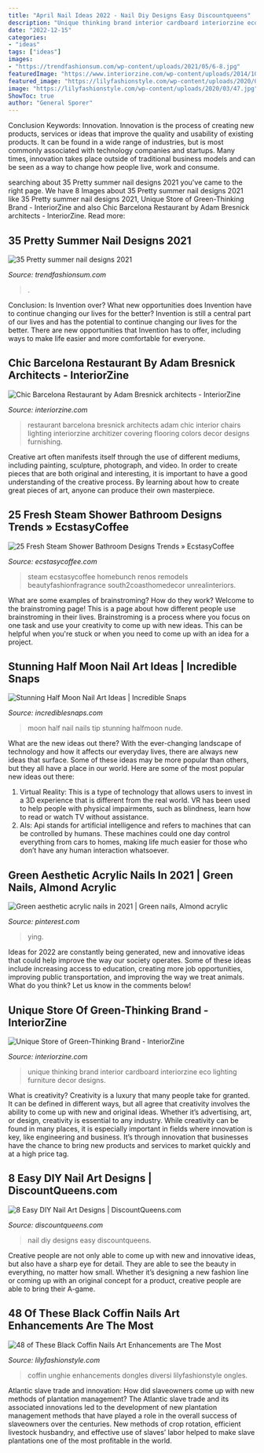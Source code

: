 ```yaml
---
title: "April Nail Ideas 2022 - Nail Diy Designs Easy Discountqueens"
description: "Unique thinking brand interior cardboard interiorzine eco lighting furniture decor designs"
date: "2022-12-15"
categories:
- "ideas"
tags: ["ideas"]
images:
- "https://trendfashionsum.com/wp-content/uploads/2021/05/6-8.jpg"
featuredImage: "https://www.interiorzine.com/wp-content/uploads/2014/10/saboc-restaurant-furnishing.jpg"
featured_image: "https://lilyfashionstyle.com/wp-content/uploads/2020/03/47.jpg"
image: "https://lilyfashionstyle.com/wp-content/uploads/2020/03/47.jpg"
ShowToc: true
author: "General Sporer"
---
```



Conclusion
Keywords: Innovation.
Innovation is the process of creating new products, services or ideas that improve the quality and usability of existing products. It can be found in a wide range of industries, but is most commonly associated with technology companies and startups. Many times, innovation takes place outside of traditional business models and can be seen as a way to change how people live, work and consume.

	

		
searching about 35 Pretty summer nail designs 2021 you've came to the right page. We have 8 Images about 35 Pretty summer nail designs 2021 like 35 Pretty summer nail designs 2021, Unique Store of Green-Thinking Brand - InteriorZine and also Chic Barcelona Restaurant by Adam Bresnick architects - InteriorZine. Read more:
		
    
## 35 Pretty Summer Nail Designs 2021

<img loading=lazy src="https://trendfashionsum.com/wp-content/uploads/2021/05/6-8.jpg" onerror="this.onerror=null;this.src='https://tse1.mm.bing.net/th?id=OIP.mHcl2IYnAxJWYo1g_StDpwHaLH&amp;pid=15.1';" alt="35 Pretty summer nail designs 2021">

_Source: trendfashionsum.com_

>. 

	

Conclusion: Is Invention over? What new opportunities does Invention have to continue changing our lives for the better?
Invention is still a central part of our lives and has the potential to continue changing our lives for the better. There are new opportunities that Invention has to offer, including ways to make life easier and more comfortable for everyone.

    
## Chic Barcelona Restaurant By Adam Bresnick Architects - InteriorZine

<img loading=lazy src="https://www.interiorzine.com/wp-content/uploads/2014/10/saboc-restaurant-furnishing.jpg" onerror="this.onerror=null;this.src='https://tse4.mm.bing.net/th?id=OIP.B5bsVLLgNfaMHz8pZJ3OGAHaFB&amp;pid=15.1';" alt="Chic Barcelona Restaurant by Adam Bresnick architects - InteriorZine">

_Source: interiorzine.com_

>restaurant barcelona bresnick architects adam chic interior chairs lighting interiorzine architizer covering flooring colors decor designs furnishing. 

	

Creative art often manifests itself through the use of different mediums, including painting, sculpture, photograph, and video. In order to create pieces that are both original and interesting, it is important to have a good understanding of the creative process. By learning about how to create great pieces of art, anyone can produce their own masterpiece.

    
## 25 Fresh Steam Shower Bathroom Designs Trends » EcstasyCoffee

<img loading=lazy src="https://i2.wp.com/www.ecstasycoffee.com/wp-content/uploads/2016/11/Shower.jpg?resize=564%2C752" onerror="this.onerror=null;this.src='https://tse3.mm.bing.net/th?id=OIP.r2Mw3-5kc7ueJhwJUIrY9wHaJ4&amp;pid=15.1';" alt="25 Fresh Steam Shower Bathroom Designs Trends » EcstasyCoffee">

_Source: ecstasycoffee.com_

>steam ecstasycoffee homebunch renos remodels beautyfashionfragrance south2coasthomedecor unrealinteriors. 

	

What are some examples of brainstroming? How do they work?
Welcome to the brainstroming page! This is a page about how different people use brainstroming in their lives. Brainstroming is a process where you focus on one task and use your creativity to come up with new ideas. This can be helpful when you're stuck or when you need to come up with an idea for a project.

    
## Stunning Half Moon Nail Art Ideas | Incredible Snaps

<img loading=lazy src="https://www.incrediblesnaps.com/wp-content/uploads/2016/07/Half-Moon-Nail-Art-39.jpg" onerror="this.onerror=null;this.src='https://tse3.mm.bing.net/th?id=OIP.cIYXSGzYPN7aozgI-Qf7cAHaIO&amp;pid=15.1';" alt="Stunning Half Moon Nail Art Ideas | Incredible Snaps">

_Source: incrediblesnaps.com_

>moon half nail nails tip stunning halfmoon nude. 

	

What are the new ideas out there?
With the ever-changing landscape of technology and how it affects our everyday lives, there are always new ideas that surface. Some of these ideas may be more popular than others, but they all have a place in our world. Here are some of the most popular new ideas out there: 
1. Virtual Reality: This is a type of technology that allows users to invest in a 3D experience that is different from the real world. VR has been used to help people with physical impairments, such as blindness, learn how to read or watch TV without assistance. 
2. AIs: Api stands for artificial intelligence and refers to machines that can be controlled by humans. These machines could one day control everything from cars to homes, making life much easier for those who don’t have any human interaction whatsoever. 

    
## Green Aesthetic Acrylic Nails In 2021 | Green Nails, Almond Acrylic

<img loading=lazy src="https://i.pinimg.com/736x/ac/ed/9c/aced9cf982d3f9ed9c144096a524d618.jpg" onerror="this.onerror=null;this.src='https://tse3.mm.bing.net/th?id=OIP.0TgW-0JiVWKysBhaRfki8AHaNl&amp;pid=15.1';" alt="Green aesthetic acrylic nails in 2021 | Green nails, Almond acrylic">

_Source: pinterest.com_

>ying. 

	

Ideas for 2022 are constantly being generated, new and innovative ideas that could help improve the way our society operates. Some of these ideas include increasing access to education, creating more job opportunities, improving public transportation, and improving the way we treat animals. What do you think? Let us know in the comments below!

    
## Unique Store Of Green-Thinking Brand - InteriorZine

<img loading=lazy src="https://www.interiorzine.com/wp-content/uploads/2010/02/modular-cardboard-walls.jpg" onerror="this.onerror=null;this.src='https://tse2.mm.bing.net/th?id=OIP.EDugaIloLKTCe8NeOoo10gHaFb&amp;pid=15.1';" alt="Unique Store of Green-Thinking Brand - InteriorZine">

_Source: interiorzine.com_

>unique thinking brand interior cardboard interiorzine eco lighting furniture decor designs. 

	

What is creativity?
Creativity is a luxury that many people take for granted. It can be defined in different ways, but all agree that creativity involves the ability to come up with new and original ideas. Whether it’s advertising, art, or design, creativity is essential to any industry. While creativity can be found in many places, it is especially important in fields where innovation is key, like engineering and business. It’s through innovation that businesses have the chance to bring new products and services to market quickly and at a high price tag.

    
## 8 Easy DIY Nail Art Designs | DiscountQueens.com

<img loading=lazy src="http://www.discountqueens.com/uploads/123.png" onerror="this.onerror=null;this.src='https://tse2.mm.bing.net/th?id=OIP.YMTO4V9GhOIXWWxJnPRPXgHaLW&amp;pid=15.1';" alt="8 Easy DIY Nail Art Designs | DiscountQueens.com">

_Source: discountqueens.com_

>nail diy designs easy discountqueens. 

	

Creative people are not only able to come up with new and innovative ideas, but also have a sharp eye for detail. They are able to see the beauty in everything, no matter how small. Whether it’s designing a new fashion line or coming up with an original concept for a product, creative people are able to bring their A-game.

    
## 48 Of These Black Coffin Nails Art Enhancements Are The Most

<img loading=lazy src="https://lilyfashionstyle.com/wp-content/uploads/2020/03/47.jpg" onerror="this.onerror=null;this.src='https://tse2.mm.bing.net/th?id=OIP.1eC8rJ4ZOGQ48g8czPWKSwHaKw&amp;pid=15.1';" alt="48 of These Black Coffin Nails Art Enhancements are The Most">

_Source: lilyfashionstyle.com_

>coffin unghie enhancements dongles diversi lilyfashionstyle ongles. 

	

Atlantic slave trade and innovation: How did slaveowners come up with new methods of plantation management?
The Atlantic slave trade and its associated innovations led to the development of new plantation management methods that have played a role in the overall success of slaveowners over the centuries. New methods of crop rotation, efficient livestock husbandry, and effective use of slaves’ labor helped to make slave plantations one of the most profitable in the world.

